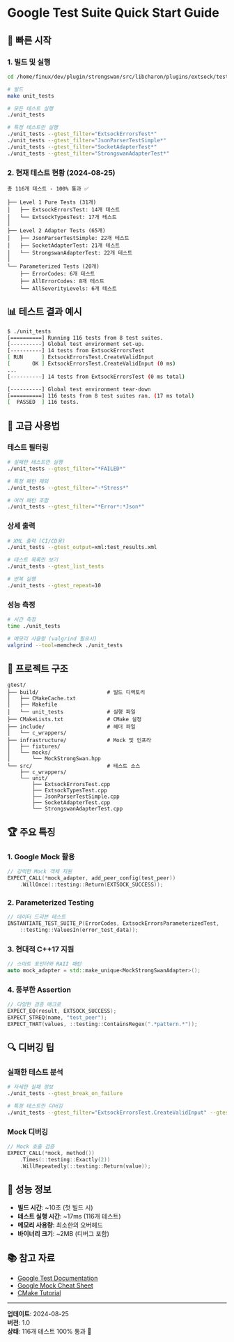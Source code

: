 # Google Test Suite Quick Start Guide

## 🚀 빠른 시작

### 1. 빌드 및 실행
```bash
cd /home/finux/dev/plugin/strongswan/src/libcharon/plugins/extsock/test/gtest/build

# 빌드
make unit_tests

# 모든 테스트 실행
./unit_tests

# 특정 테스트만 실행
./unit_tests --gtest_filter="ExtsockErrorsTest*"
./unit_tests --gtest_filter="JsonParserTestSimple*"
./unit_tests --gtest_filter="SocketAdapterTest*"
./unit_tests --gtest_filter="StrongswanAdapterTest*"
```

### 2. 현재 테스트 현황 (2024-08-25)
```
총 116개 테스트 - 100% 통과 ✅

├── Level 1 Pure Tests (31개)
│   ├── ExtsockErrorsTest: 14개 테스트
│   └── ExtsockTypesTest: 17개 테스트
│
├── Level 2 Adapter Tests (65개)  
│   ├── JsonParserTestSimple: 22개 테스트
│   ├── SocketAdapterTest: 21개 테스트
│   └── StrongswanAdapterTest: 22개 테스트
│
└── Parameterized Tests (20개)
    ├── ErrorCodes: 6개 테스트
    ├── AllErrorCodes: 8개 테스트  
    └── AllSeverityLevels: 6개 테스트
```

## 📊 테스트 결과 예시

```bash
$ ./unit_tests
[==========] Running 116 tests from 8 test suites.
[----------] Global test environment set-up.
[----------] 14 tests from ExtsockErrorsTest
[ RUN      ] ExtsockErrorsTest.CreateValidInput
[       OK ] ExtsockErrorsTest.CreateValidInput (0 ms)
...
[----------] 14 tests from ExtsockErrorsTest (0 ms total)

[----------] Global test environment tear-down
[==========] 116 tests from 8 test suites ran. (17 ms total)
[  PASSED  ] 116 tests.
```

## 🔧 고급 사용법

### 테스트 필터링
```bash
# 실패한 테스트만 실행
./unit_tests --gtest_filter="*FAILED*"

# 특정 패턴 제외
./unit_tests --gtest_filter="-*Stress*"

# 여러 패턴 조합
./unit_tests --gtest_filter="*Error*:*Json*"
```

### 상세 출력
```bash
# XML 출력 (CI/CD용)
./unit_tests --gtest_output=xml:test_results.xml

# 테스트 목록만 보기
./unit_tests --gtest_list_tests

# 반복 실행
./unit_tests --gtest_repeat=10
```

### 성능 측정
```bash
# 시간 측정
time ./unit_tests

# 메모리 사용량 (valgrind 필요시)
valgrind --tool=memcheck ./unit_tests
```

## 📁 프로젝트 구조

```
gtest/
├── build/                      # 빌드 디렉토리
│   ├── CMakeCache.txt
│   ├── Makefile
│   └── unit_tests              # 실행 파일
├── CMakeLists.txt              # CMake 설정
├── include/                    # 헤더 파일
│   └── c_wrappers/
├── infrastructure/             # Mock 및 인프라
│   ├── fixtures/
│   └── mocks/
│       └── MockStrongSwan.hpp
└── src/                        # 테스트 소스
    ├── c_wrappers/
    └── unit/
        ├── ExtsockErrorsTest.cpp
        ├── ExtsockTypesTest.cpp
        ├── JsonParserTestSimple.cpp
        ├── SocketAdapterTest.cpp
        └── StrongswanAdapterTest.cpp
```

## 🏆 주요 특징

### 1. Google Mock 활용
```cpp
// 강력한 Mock 객체 지원
EXPECT_CALL(*mock_adapter, add_peer_config(test_peer))
    .WillOnce(::testing::Return(EXTSOCK_SUCCESS));
```

### 2. Parameterized Testing
```cpp
// 데이터 드리븐 테스트
INSTANTIATE_TEST_SUITE_P(ErrorCodes, ExtsockErrorsParameterizedTest,
    ::testing::ValuesIn(error_test_data));
```

### 3. 현대적 C++17 지원
```cpp
// 스마트 포인터와 RAII 패턴
auto mock_adapter = std::make_unique<MockStrongSwanAdapter>();
```

### 4. 풍부한 Assertion
```cpp
// 다양한 검증 매크로
EXPECT_EQ(result, EXTSOCK_SUCCESS);
EXPECT_STREQ(name, "test_peer");
EXPECT_THAT(values, ::testing::ContainsRegex(".*pattern.*"));
```

## 🔍 디버깅 팁

### 실패한 테스트 분석
```bash
# 자세한 실패 정보
./unit_tests --gtest_break_on_failure

# 특정 테스트만 디버깅
./unit_tests --gtest_filter="ExtsockErrorsTest.CreateValidInput" --gtest_break_on_failure
```

### Mock 디버깅
```cpp
// Mock 호출 검증
EXPECT_CALL(*mock, method())
    .Times(::testing::Exactly(2))
    .WillRepeatedly(::testing::Return(value));
```

## 🚀 성능 정보

- **빌드 시간**: ~10초 (첫 빌드 시)
- **테스트 실행 시간**: ~17ms (116개 테스트)
- **메모리 사용량**: 최소한의 오버헤드
- **바이너리 크기**: ~2MB (디버그 포함)

## 📚 참고 자료

- [Google Test Documentation](https://google.github.io/googletest/)
- [Google Mock Cheat Sheet](https://github.com/google/googletest/blob/master/docs/gmock_cheat_sheet.md)
- [CMake Tutorial](https://cmake.org/cmake/help/latest/guide/tutorial/index.html)

---
**업데이트**: 2024-08-25  
**버전**: 1.0  
**상태**: 116개 테스트 100% 통과 🎉